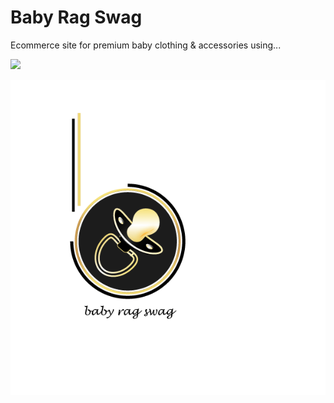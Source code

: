 # Baby Rag Swag 
Ecommerce site for premium baby clothing & accessories using...

![](http://res.cloudinary.com/hashnode/image/upload/w_200/v1466495663/static_imgs/mern/v2/mernio-logo.png) 

![alt text](https://github.com/kguerre/Baby-Rag-Swag/blob/master/br_swag.gif "Baby Rag Swag") 

